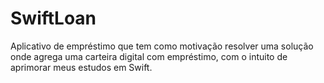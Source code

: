 # SwiftLoan
Aplicativo de empréstimo que tem como motivação resolver uma solução onde agrega uma carteira digital com empréstimo, com o intuito de aprimorar meus estudos em Swift.
